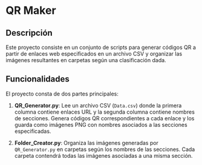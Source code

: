# QR Maker

## Descripción

Este proyecto consiste en un conjunto de scripts para generar códigos QR a partir de enlaces web especificados en un archivo CSV y organizar las imágenes resultantes en carpetas según una clasificación dada.

## Funcionalidades

El proyecto consta de dos partes principales:
1. **QR_Generator.py**: Lee un archivo CSV (`Data.csv`) donde la primera columna contiene enlaces URL y la segunda columna contiene nombres de secciones. Genera códigos QR correspondientes a cada enlace y los guarda como imágenes PNG con nombres asociados a las secciones especificadas.
   
2. **Folder_Creator.py**: Organiza las imágenes generadas por `QR_Generator.py` en carpetas según los nombres de las secciones. Cada carpeta contendrá todas las imágenes asociadas a una misma sección.

